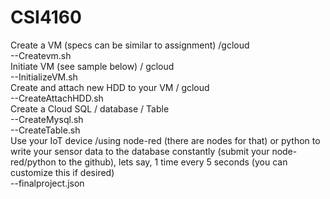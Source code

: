 # CSI4160
Create a VM (specs can be similar to assignment) /gcloud <br />
  --Createvm.sh<br />
Initiate VM (see sample below) / gcloud <br />
  --InitializeVM.sh<br />
Create and attach new HDD to your VM / gcloud <br />
  --CreateAttachHDD.sh<br />
Create a Cloud SQL / database / Table <br />
  --CreateMysql.sh<br />
  --CreateTable.sh<br />
Use your IoT device /using node-red (there are nodes for that) or python to write your sensor data to the database constantly (submit your node-red/python to the github), lets say, 1 time every 5 seconds (you can customize this if desired) <br />
  --finalproject.json<br />
